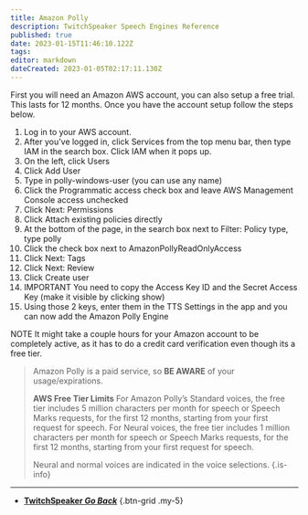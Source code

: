 ```yaml
---
title: Amazon Polly
description: TwitchSpeaker Speech Engines Reference
published: true
date: 2023-01-15T11:46:10.122Z
tags: 
editor: markdown
dateCreated: 2023-01-05T02:17:11.130Z
---
```


First you will need an Amazon AWS account, you can also setup a free trial. This lasts for 12 months. Once you have the account setup follow the steps below.

1. Log in to your AWS account.
2. After you’ve logged in, click Services from the top menu bar, then type IAM in the search box. Click IAM when it pops up.
3. On the left, click Users
4. Click Add User
5. Type in polly-windows-user (you can use any name)
6. Click the Programmatic access check box and leave AWS Management Console access unchecked
7. Click Next: Permissions
8. Click Attach existing policies directly
9. At the bottom of the page, in the search box next to Filter: Policy type, type polly
10. Click the check box next to AmazonPollyReadOnlyAccess
11. Click Next: Tags
12. Click Next: Review
13. Click Create user
14. IMPORTANT You need to copy the Access Key ID and the Secret Access Key (make it visible by clicking show)
15. Using those 2 keys, enter them in the TTS Settings in the app and you can now add the Amazon Polly Engine

NOTE It might take a couple hours for your Amazon account to be completely active, as it has to do a credit card verification even though its a free tier.

> Amazon Polly is a paid service, so **BE AWARE** of your usage/expirations.
>
> **AWS Free Tier Limits**
> For Amazon Polly’s Standard voices, the free tier includes 5 million characters per month for speech or Speech Marks requests, for the first 12 months, starting from your first request for speech. For Neural voices, the free tier includes 1 million characters per month for speech or Speech Marks requests, for the first 12 months, starting from your first request for speech.
>
> Neural and normal voices are indicated in the voice selections.
{.is-info}

---

- [<i class="mdi mdi-chevron-left"></i>**TwitchSpeaker *Go Back***](/en/TwitchSpeaker)
{.btn-grid .my-5}